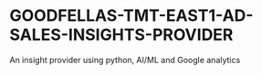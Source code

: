 # GOODFELLAS-TMT-EAST1-AD-SALES-INSIGHTS-PROVIDER
An insight provider using python, AI/ML and Google analytics
